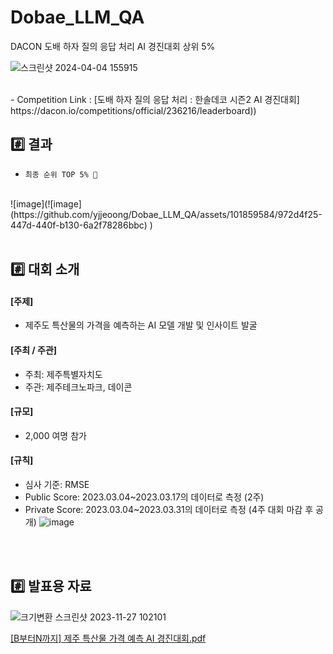 # Dobae_LLM_QA
DACON 도배 하자 질의 응답 처리 AI 경진대회 상위 5%



![스크린샷 2024-04-04 155915](https://github.com/yjjeoong/Dobae_LLM_QA/assets/101859584/ffe80bea-7e03-47ca-b410-0179ee894344)

 <br>
- Competition Link : [도배 하자 질의 응답 처리 : 한솔데코 시즌2 AI 경진대회] https://dacon.io/competitions/official/236216/leaderboard))

## #️⃣ 결과
-  `최종 순위 TOP 5% 🎉`
  
  <br>
  ![image](![image](https://github.com/yjjeoong/Dobae_LLM_QA/assets/101859584/972d4f25-447d-440f-b130-6a2f78286bbc)
)
 
  <br>
  <br>

## #️⃣ 대회 소개

#### [주제]
- 제주도 특산물의 가격을 예측하는 AI 모델 개발 및 인사이트 발굴

#### [주최 / 주관]
- 주최: 제주특별자치도
- 주관: 제주테크노파크, 데이콘
  
#### [규모]
- 2,000 여명 참가

#### [규칙]
- 심사 기준: RMSE 
- Public Score: 2023.03.04~2023.03.17의 데이터로 측정 (2주)
- Private Score: 2023.03.04~2023.03.31의 데이터로 측정 (4주 대회 마감 후 공개)
 ![image](https://github.com/yjjeoong/JeJu_time_series_forecasting/assets/101859584/c424c1e0-8691-4ed5-bbdc-cc71a5627099)
 <br>
 <br>
 

## #️⃣ 발표용 자료

![크기변환 스크린샷 2023-11-27 102101](https://github.com/yjjeoong/JeJu_time_series_forecasting/assets/101859584/97fcdaf6-4230-4ef7-977c-ebb91c04be4c)


[[B부터N까지] 제주 특산물 가격 예측 AI 경진대회.pdf](https://github.com/yjjeoong/JeJu_time_series_forecasting/files/13468760/B.N.AI.pdf)



